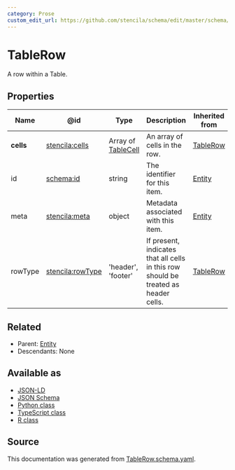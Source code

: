 ```yaml
---
category: Prose
custom_edit_url: https://github.com/stencila/schema/edit/master/schema/TableRow.schema.yaml
---
```


# TableRow

A row within a Table.

## Properties

| Name      | @id                                                         | Type                               | Description                                                                          | Inherited from          |
| --------- | ----------------------------------------------------------- | ---------------------------------- | ------------------------------------------------------------------------------------ | ----------------------- |
| **cells** | [stencila:cells](https://schema.stenci.la/cells.jsonld)     | Array of [TableCell](TableCell.md) | An array of cells in the row.                                                        | [TableRow](TableRow.md) |
| id        | [schema:id](https://schema.org/id)                          | string                             | The identifier for this item.                                                        | [Entity](Entity.md)     |
| meta      | [stencila:meta](https://schema.stenci.la/meta.jsonld)       | object                             | Metadata associated with this item.                                                  | [Entity](Entity.md)     |
| rowType   | [stencila:rowType](https://schema.stenci.la/rowType.jsonld) | 'header', 'footer'                 | If present, indicates that all cells in this row should be treated as header cells.  | [TableRow](TableRow.md) |

## Related

-   Parent: [Entity](Entity.md)
-   Descendants: None

## Available as

-   [JSON-LD](https://schema.stenci.la/TableRow.jsonld)
-   [JSON Schema](https://schema.stenci.la/v1/TableRow.schema.json)
-   [Python class](https://stencila.github.io/schema/py/docs/types.html#schema.types.TableRow)
-   [TypeScript class](https://stencila.github.io/schema/ts/docs/interfaces/tablerow.html)
-   [R class](https://cran.r-project.org/web/packages/stencilaschema/stencilaschema.pdf)

## Source

This documentation was generated from [TableRow.schema.yaml](https://github.com/stencila/schema/blob/master/schema/TableRow.schema.yaml).
